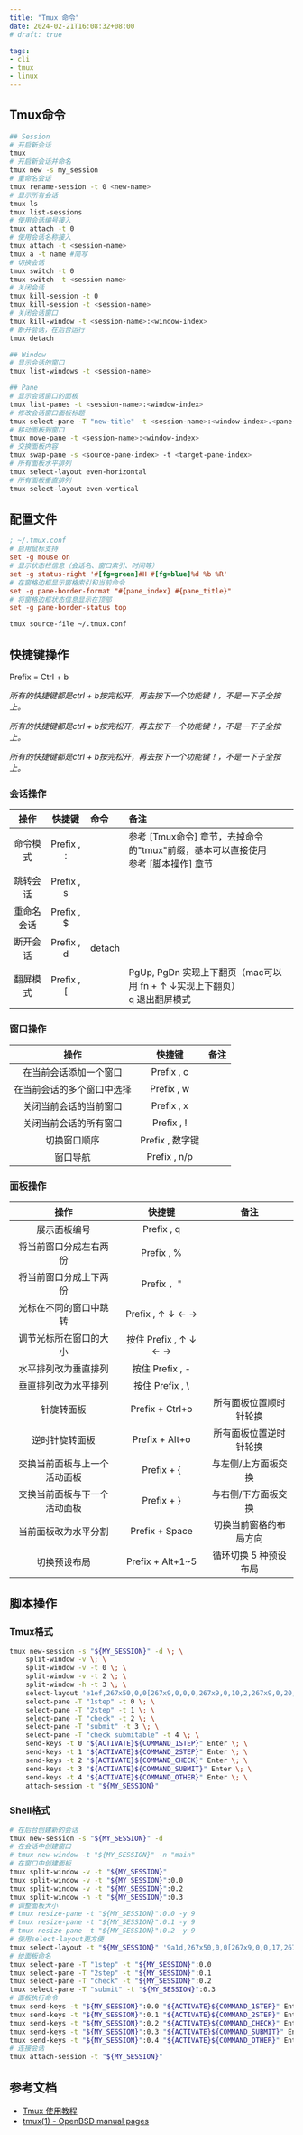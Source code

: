```yaml
---
title: "Tmux 命令"
date: 2024-02-21T16:08:32+08:00
# draft: true

tags:
- cli
- tmux
- linux
---
```


## Tmux命令
```bash
## Session
# 开启新会话
tmux
# 开启新会话并命名
tmux new -s my_session
# 重命名会话
tmux rename-session -t 0 <new-name>
# 显示所有会话
tmux ls
tmux list-sessions
# 使用会话编号接入
tmux attach -t 0
# 使用会话名称接入
tmux attach -t <session-name>
tmux a -t name #简写
# 切换会话
tmux switch -t 0
tmux switch -t <session-name>
# 关闭会话
tmux kill-session -t 0
tmux kill-session -t <session-name>
# 关闭会话窗口
tmux kill-window -t <session-name>:<window-index>
# 断开会话，在后台运行
tmux detach

## Window
# 显示会话的窗口
tmux list-windows -t <session-name>

## Pane
# 显示会话窗口的面板
tmux list-panes -t <session-name>:<window-index>
# 修改会话窗口面板标题
tmux select-pane -T "new-title" -t <session-name>:<window-index>.<pane-index>
# 移动面板到窗口
tmux move-pane -t <session-name>:<window-index>
# 交换面板内容
tmux swap-pane -s <source-pane-index> -t <target-pane-index>
# 所有面板水平排列
tmux select-layout even-horizontal
# 所有面板垂直排列
tmux select-layout even-vertical
```

## 配置文件
```ini
; ~/.tmux.conf
# 启用鼠标支持
set -g mouse on
# 显示状态栏信息（会话名、窗口索引、时间等）
set -g status-right '#[fg=green]#H #[fg=blue]%d %b %R'
# 在窗格边框显示窗格索引和当前命令
set -g pane-border-format "#{pane_index} #{pane_title}"
# 将窗格边框状态信息显示在顶部
set -g pane-border-status top
```
```bash
tmux source-file ~/.tmux.conf
```

## 快捷键操作
Prefix = Ctrl + b

*所有的快捷键都是ctrl + b按完松开，再去按下一个功能键！，不是一下子全按上。*

*所有的快捷键都是ctrl + b按完松开，再去按下一个功能键！，不是一下子全按上。*

*所有的快捷键都是ctrl + b按完松开，再去按下一个功能键！，不是一下子全按上。*

### 会话操作

| 操作      | 快捷键       | 命令    | 备注  |
| :---:     | :---:        | :---   | :--- |
| 命令模式   | Prefix , : |        | 参考 [Tmux命令] 章节，去掉命令的"tmux"前缀，基本可以直接使用 <br> 参考 [脚本操作] 章节 |
| 跳转会话   | Prefix , s |        |     |
| 重命名会话 | Prefix , $ |        |     |
| 断开会话   | Prefix , d | detach |     |
| 翻屏模式   | Prefix , [ |        | PgUp, PgDn 实现上下翻页（mac可以用 fn + ↑ ↓实现上下翻页）<br> q 退出翻屏模式 |

### 窗口操作

| 操作                     | 快捷键            | 备注  |
| :---:                    | :---:            | :---: |
| 在当前会话添加一个窗口     | Prefix , c     |       |
| 在当前会话的多个窗口中选择 | Prefix , w     |       |
| 关闭当前会话的当前窗口     | Prefix , x     |       |
| 关闭当前会话的所有窗口     | Prefix , !     |       |
| 切换窗口顺序              | Prefix , 数字键 |       |
| 窗口导航                  | Prefix , n/p |       |

### 面板操作
| 操作                       | 快捷键                  | 备注  |
| :---:                      | :---:                  | :---: |
| 展示面板编号                | Prefix , q            |       |
| 将当前窗口分成左右两份       | Prefix , %            |       |
| 将当前窗口分成上下两份       | Prefix ，"            |       |
| 光标在不同的窗口中跳转       | Prefix , ↑ ↓ ← →      |       |
| 调节光标所在窗口的大小       | 按住 Prefix , ↑ ↓ ← → |       |
| 水平排列改为垂直排列         | 按住 Prefix , -       |       |
| 垂直排列改为水平排列         | 按住 Prefix , \       |       |
| 针旋转面板	              | Prefix + Ctrl+o       | 所有面板位置顺时针轮换
| 逆时针旋转面板	          | Prefix + Alt+o        | 所有面板位置逆时针轮换
| 交换当前面板与上一个活动面板 | Prefix + {            | 与左侧/上方面板交换
| 交换当前面板与下一个活动面板 | Prefix + }            | 与右侧/下方面板交换
| 当前面板改为水平分割	       | Prefix + Space        | 切换当前窗格的布局方向
| 切换预设布局	              | Prefix + Alt+1~5      |	循环切换 5 种预设布局

## 脚本操作

### Tmux格式
```bash
tmux new-session -s "${MY_SESSION}" -d \; \
    split-window -v \; \
    split-window -v -t 0 \; \
    split-window -v -t 2 \; \
    split-window -h -t 3 \; \
    select-layout 'e1ef,267x50,0,0[267x9,0,0,0,267x9,0,10,2,267x9,0,20,1,267x20,0,30{153x20,0,30,3,113x20,154,30,4}]' \; \
    select-pane -T "1step" -t 0 \; \
    select-pane -T "2step" -t 1 \; \
    select-pane -T "check" -t 2 \; \
    select-pane -T "submit" -t 3 \; \
    select-pane -T "check submitable" -t 4 \; \
    send-keys -t 0 "${ACTIVATE}${COMMAND_1STEP}" Enter \; \
    send-keys -t 1 "${ACTIVATE}${COMMAND_2STEP}" Enter \; \
    send-keys -t 2 "${ACTIVATE}${COMMAND_CHECK}" Enter \; \
    send-keys -t 3 "${ACTIVATE}${COMMAND_SUBMIT}" Enter \; \
    send-keys -t 4 "${ACTIVATE}${COMMAND_OTHER}" Enter \; \
    attach-session -t "${MY_SESSION}"
```

### Shell格式
```bash
# 在后台创建新的会话
tmux new-session -s "${MY_SESSION}" -d
# 在会话中创建窗口
# tmux new-window -t "${MY_SESSION}" -n "main"
# 在窗口中创建面板
tmux split-window -v -t "${MY_SESSION}"
tmux split-window -v -t "${MY_SESSION}":0.0
tmux split-window -v -t "${MY_SESSION}":0.2
tmux split-window -h -t "${MY_SESSION}":0.3
# 调整面板大小
# tmux resize-pane -t "${MY_SESSION}":0.0 -y 9
# tmux resize-pane -t "${MY_SESSION}":0.1 -y 9
# tmux resize-pane -t "${MY_SESSION}":0.2 -y 9
# 使用select-layout更方便
tmux select-layout -t "${MY_SESSION}" '9a1d,267x50,0,0[267x9,0,0,17,267x9,0,10,19,267x9,0,20,18,267x20,0,30{134x20,0,30,20,132x20,135,30,21}]'
# 给面板命名
tmux select-pane -T "1step" -t "${MY_SESSION}":0.0
tmux select-pane -T "2step" -t "${MY_SESSION}":0.1
tmux select-pane -T "check" -t "${MY_SESSION}":0.2
tmux select-pane -T "submit" -t "${MY_SESSION}":0.3
# 面板执行命令
tmux send-keys -t "${MY_SESSION}":0.0 "${ACTIVATE}${COMMAND_1STEP}" Enter
tmux send-keys -t "${MY_SESSION}":0.1 "${ACTIVATE}${COMMAND_2STEP}" Enter
tmux send-keys -t "${MY_SESSION}":0.2 "${ACTIVATE}${COMMAND_CHECK}" Enter
tmux send-keys -t "${MY_SESSION}":0.3 "${ACTIVATE}${COMMAND_SUBMIT}" Enter
tmux send-keys -t "${MY_SESSION}":0.4 "${ACTIVATE}${COMMAND_OTHER}" Enter
# 连接会话
tmux attach-session -t "${MY_SESSION}"
```

## 参考文档
- [Tmux 使用教程](https://www.ruanyifeng.com/blog/2019/10/tmux.html)
- [tmux(1) - OpenBSD manual pages](http://man.openbsd.org/OpenBSD-current/man1/tmux.1)